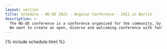 ```yaml
---
layout: section
title: Schedule - NG-DE 2021 - Angular Conference - 2021 in Berlin
description: >
  The NG-DE conference is a conference organised for the community, by the community.
  We want to create an open, diverse and welcoming conference with fantastic speakers and a warm and friendly environment.
---
```


{% include schedule.html %}
